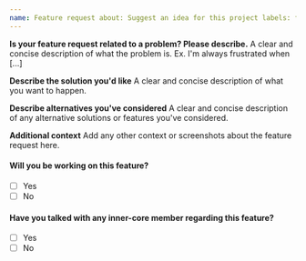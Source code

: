 ```yaml
---
name: Feature request about: Suggest an idea for this project labels: feature
---
```


**Is your feature request related to a problem? Please describe.**
A clear and concise description of what the problem is. Ex. I'm always frustrated when [...]

**Describe the solution you'd like**
A clear and concise description of what you want to happen.

**Describe alternatives you've considered**
A clear and concise description of any alternative solutions or features you've considered.

**Additional context**
Add any other context or screenshots about the feature request here.

#### Will you be working on this feature?

- [ ] Yes
- [ ] No

#### Have you talked with any inner-core member regarding this feature?

- [ ] Yes
- [ ] No
